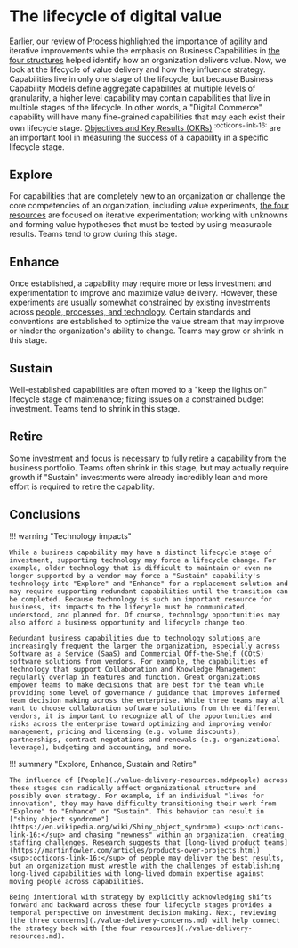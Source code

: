 # The lifecycle of digital value

Earlier, our review of [Process](./value-delivery-resources.md#process) highlighted the importance of agility and iterative improvements while the emphasis on Business Capabilities in [the four structures](./value-delivery-structures.md) helped identify how an organization delivers value. Now, we look at the lifecycle of value delivery and how they influence strategy. Capabilities live in only one stage of the lifecycle, but because Business Capability Models define aggregate capabilites at multiple levels of granularity, a higher level capability may contain capabilities that live in multiple stages of the lifecycle. In other words, a "Digital Commerce" capability will have many fine-grained capabilities that may each exist their own lifecycle stage. [Objectives and Key Results (OKRs)](https://en.wikipedia.org/wiki/OKR) <sup>:octicons-link-16:</sup> are an important tool in measuring the success of a capability in a specific lifecycle stage.

## Explore

For capabilities that are completely new to an organization or challenge the core competencies of an organization, including value experiments, [the four resources](./value-delivery-resources.md) are focused on iterative experimentation; working with unknowns and forming value hypotheses that must be tested by using measurable results. Teams tend to grow during this stage.

## Enhance

Once established, a capability may require more or less investment and experimentation to improve and maximize value delivery. However, these experiments are usually somewhat constrained by existing investments across [people, processes, and technology](./value-delivery-resources.md). Certain standards and conventions are established to optimize the value stream that may improve or hinder the organization's ability to change. Teams may grow or shrink in this stage.

## Sustain

Well-established capabilities are often moved to a "keep the lights on" lifecycle stage of maintenance; fixing issues on a constrained budget investment. Teams tend to shrink in this stage.

## Retire

Some investment and focus is necessary to fully retire a capability from the business portfolio. Teams often shrink in this stage, but may actually require growth if "Sustain" investments were already incredibly lean and more effort is required to retire the capability.

## Conclusions

!!! warning "Technology impacts"

    While a business capability may have a distinct lifecycle stage of investment, supporting technology may force a lifecycle change. For example, older technology that is difficult to maintain or even no longer supported by a vendor may force a "Sustain" capability's technology into "Explore" and "Enhance" for a replacement solution and may require supporting redundant capabilities until the transition can be completed. Because technology is such an important resource for business, its impacts to the lifecycle must be communicated, understood, and planned for. Of course, technology opportunities may also afford a business opportunity and lifecycle change too.

    Redundant business capabilities due to technology solutions are increasingly frequent the larger the organization, especially across Software as a Service (SaaS) and Commercial Off-the-Shelf (COtS) software solutions from vendors. For example, the capabilities of technology that support Collaboration and Knowledge Management regularly overlap in features and function. Great organizations empower teams to make decisions that are best for the team while providing some level of governance / guidance that improves informed team decision making across the enterprise. While three teams may all want to choose collaboration software solutions from three different vendors, it is important to recognize all of the opportunities and risks across the enterprise toward optimizing and improving vendor management, pricing and licensing (e.g. volume discounts), partnerships, contract negotations and renewals (e.g. organizational leverage), budgeting and accounting, and more.

!!! summary "Explore, Enhance, Sustain and Retire"

    The influence of [People](./value-delivery-resources.md#people) across these stages can radically affect organizational structure and possibly even strategy. For example, if an individual "lives for innovation", they may have difficulty transitioning their work from "Explore" to "Enhance" or "Sustain". This behavior can result in ["shiny object syndrome"](https://en.wikipedia.org/wiki/Shiny_object_syndrome) <sup>:octicons-link-16:</sup> and chasing "newness" within an organization, creating staffing challenges. Research suggests that [long-lived product teams](https://martinfowler.com/articles/products-over-projects.html) <sup>:octicons-link-16:</sup> of people may deliver the best results, but an organization must wrestle with the challenges of establishing long-lived capabilities with long-lived domain expertise against moving people across capabilities.

    Being intentional with strategy by explicitly acknowledging shifts forward and backward across these four lifecycle stages provides a temporal perspective on investment decision making. Next, reviewing [the three concerns](./value-delivery-concerns.md) will help connect the strategy back with [the four resources](./value-delivery-resources.md).

